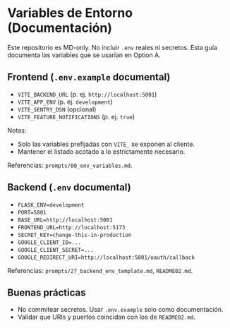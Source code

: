 # Variables de Entorno (Documentación)

Este repositorio es MD-only. No incluir `.env` reales ni secretos. Esta guía documenta las variables que se usarían en Option A.

## Frontend (`.env.example` documental)

- `VITE_BACKEND_URL` (p. ej. `http://localhost:5001`)
- `VITE_APP_ENV` (p. ej. `development`)
- `VITE_SENTRY_DSN` (opcional)
- `VITE_FEATURE_NOTIFICATIONS` (p. ej. `true`)

Notas:
- Solo las variables prefijadas con `VITE_` se exponen al cliente.
- Mantener el listado acotado a lo estrictamente necesario.

Referencias: `prompts/00_env_variables.md`.

## Backend (`.env` documental)

- `FLASK_ENV=development`
- `PORT=5001`
- `BASE_URL=http://localhost:5001`
- `FRONTEND_URL=http://localhost:5173`
- `SECRET_KEY=change-this-in-production`
- `GOOGLE_CLIENT_ID=...`
- `GOOGLE_CLIENT_SECRET=...`
- `GOOGLE_REDIRECT_URI=http://localhost:5001/oauth/callback`

Referencias: `prompts/27_backend_env_template.md`, `README02.md`.

## Buenas prácticas

- No commitear secretos. Usar `.env.example` solo como documentación.
- Validar que URIs y puertos coincidan con los de `README02.md`.
